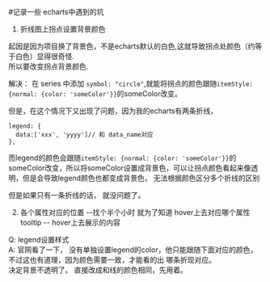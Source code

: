 #记录一些 echarts中遇到的坑

1. 折线图上拐点设置背景颜色

起因是因为项目换了背景色，不是echarts默认的白色,这就导致拐点处颜色（约等于白色）显得很奇怪.<br>
所以要改变拐点背景颜色.

解决： 在 series 中添加 `symbol: "circle"`,就能将拐点的颜色跟随`itemStyle: {normal: {color: 'someColor'}}`的someColor改变。

但是，在这个情况下又出现了问题，因为我的echarts有两条折线，
```
legend: {
  data:['xxx', 'yyyy']// 和 data_name对应
},
```
而legend的颜色会跟随`itemStyle: {normal: {color: 'someColor'}}`的someColor改变，所以将someColor设置成背景色，可以让拐点颜色看起来像透明，但是会导致legend颜色也都变成背景色， 无法根据颜色区分多个折线的区别

但是如果只有一条折线的话， 就没问题了。

2. 各个属性对应的位置 --找个半个小时 就为了知道 hover上去对应哪个属性
tooltip -- hover上去展示的内容

Q: legend设置样式  
A: 官网看了一下， 没有单独设置legend的color，他只能跟随下面对应的颜色， 不过这也有道理，因为颜色需要一致，才能看的出 哪条折现对应。<br>
决定背景不透明了。 直接改成和线的颜色相同，先用着。